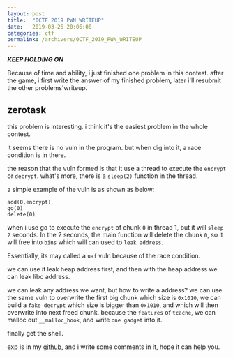 ```yaml
---
layout: post
title:  "0CTF 2019 PWN WRITEUP"
date:   2019-03-26 20:06:00
categories: ctf
permalink: /archivers/0CTF_2019_PWN_WRITEUP
---
```

***KEEP HOLDING ON***

Because of time and ability, i just finished one problem in this contest. after the game, i first write the answer of my finished problem, later i'll resubmit the other problems'writeup.

## zerotask

this problem is interesting. i think it's the easiest problem in the whole contest. 

it seems there is no vuln in the program. but when dig into it, a race condition is in there.

the reason that the vuln formed is that it use a thread to execute the `encrypt` or `decrypt`. what's more, there is a `sleep(2)` function in the thread.

a simple example of the vuln is as shown as below:
```
add(0,encrypt)
go(0)
delete(0)
```
when i use go to execute the `encrypt` of chunk `0` in thread 1, but it will `sleep 2` seconds. In the 2 seconds, the main function will delete the chunk `0`, so it will free into `bins` which will can used to `leak address`.

Essentially, its may called a `uaf` vuln because of the race condition.

we can use it leak heap address first, and then with the heap address we can leak libc address.

we can leak any address we want, but how to write a address? we can use the same vuln to overwrite the first big chunk which size is `0x1010`, we can build a `fake decrypt` which size is bigger than `0x1010`, and which will then overwrite into next freed chunk. because the `features` of `tcache`, we can malloc out `__malloc_hook`, and write `one gadget` into it. 

finally get the shell.

exp is in my [github](https://github.com/ray-cp/ctf-pwn/tree/master/0ctf2019/zerotask), and i write some comments in it, hope it can help you.
